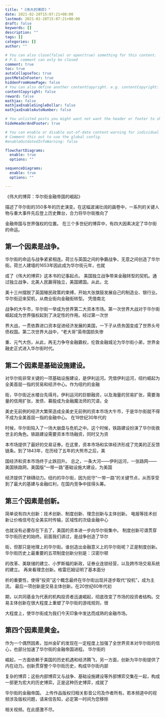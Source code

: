```yaml
---
title: "《伟大的博弈》"
date: 2021-02-28T15:07:21+08:00
lastmod: 2021-02-28T15:07:21+08:00
draft: false
keywords: []
description: ""
tags: []
categories: []
author: ""

# You can also close(false) or open(true) something for this content.
# P.S. comment can only be closed
comment: true
toc: true
autoCollapseToc: true
postMetaInFooter: true
hiddenFromHomePage: false
# You can also define another contentCopyright. e.g. contentCopyright: "This is another copyright."
contentCopyright: false
reward: false
mathjax: false
mathjaxEnableSingleDollar: false
mathjaxEnableAutoNumber: false

# You unlisted posts you might want not want the header or footer to show
hideHeaderAndFooter: true

# You can enable or disable out-of-date content warning for individual post.
# Comment this out to use the global config.
#enableOutdatedInfoWarning: false

flowchartDiagrams:
  enable: true
  options: ""

sequenceDiagrams: 
  enable: true
  options: ""

---
```


《伟大的博弈：华尔街金融帝国的崛起》

描述了华尔街的350多年的历史演变。在这幅波澜壮阔的画卷中，一系列的关键人物与重大事件先后登上历史舞台，合力将华尔街推向了

金融帝国与世界强权的位置。  在三个多世纪的博弈中，有四大因素决定了华尔街的命运。

##  第一个因素是战争。 

华尔街的命运与战争紧紧相连。荷兰与英国之间的争霸战争，无意之间创造了华尔街。荷兰人建墙的1653年因此成为华尔街元年，也就

成了《伟大的博弈》这本书的记事起点。 美国独立战争带来金融转型的契机。通过独立战争，北美人民赢得独立，美国建国。从此，北

美十三州摆脱了英国殖民政策的束缚，开始大张旗鼓发展自己的制造业、银行业。华尔街迎来契机，从商业街向金融街转型。 凭借南北

战争的大牛市，华尔街一举成为世界第二大资本市场。第一次世界大战对于华尔街崛起成为世界强权起到了决定性的作用。经过第一次世

界大战，一贯依靠进口资本促进经济发展的美国，一下子从债务国变成了世界头号债权国。第二次世界大战中，“老大哥”英帝国损失惨

重、元气大伤，从此，再无力争夺金融霸权，伦敦金融城沦为华尔街小弟，世界金融史正式进入华尔街时代。  

## 第二个因素是基础设施建设。

 对华尔街非常关键的一项基础设施建设，是伊利运河。凭借伊利运河，纽约崛起为全美首屈一指的贸易和经济中心。作为纽约的金融

街，华尔街近水楼台先得月。伊利运河的巨额融资，以及海量的贸易扩张，需要海量的信用扩张，发债、募股成为金融魔法师的咒语，全

美史无前例的经济大繁荣造成全美史无前例的资本市场大牛市，于是华尔街就不得不成为全美首屈一指的金融中心。 在19世纪30年代的

时候，华尔街陷入了一场大崩盘与危机之中。这个时候，铁路建设扮演了华尔街救世主的角色。铁路建设需要资本市场融资，同时又为资

本市场提供了最好的交易证券。在这里，资本市场和实体经济形成了完美的正反馈链条。到了1843年，在历经了五年的大熊市之后，美

国经济和资本市场终于止跌回升。 总之，一条大河——伊利运河，一张路网——美国铁路网，美国版“一带一路”基础设施大建设，为美国

经济提供了磅礴动力。纽约的华尔街，因为扼守“一带一路”的关键节点，从而享受到了最大的基建与金融红利，在国内竞争中拔得头筹。  

## 第三个因素是创新。

 简单说有四大创新：技术创新、制度创新、理念创新与主体创新。 电报等技术创新让价格信号在全美实时传输，区域性的次级金融中心

也就没有必要存在下去了，美国的资本进一步向华尔街集中。 制度创新可谓贯穿华尔街历史的始终。前面我们讲过，是战争创造了华尔

街，但那只是地理上的华尔街。谁创造出金融意义上的华尔街呢？正是制度创新。华尔街历史上最重要的五项制度创新分别是：汉密尔顿

的改革、美联储的建立、小罗斯福的新政，证券业连锁经营，以及跨市场交易系统的建立。 再来看理念创新。格雷厄姆证明了基本面分

析的重要性，使得“投资”这个概念最终在华尔街出现并逐步取代“投机”，成为主流。 最后一项创新是交易主体创新。在20世纪60年代初

期，以共同基金为代表的机构投资者迅速崛起，彻底改变了市场的投资者结构。交易主体创新在很大程度上重塑了华尔街的游戏规则，很

大程度上，使华尔街成为我们今天印象中发达而成熟的金融市场。  

## 第四个因素是黄金。 

作为一个偶然因素，加州金矿的发现在一定程度上加强了全世界资本对华尔街的信心，也部分加速了华尔街的金融帝国进程。 华尔街的

崛起，一方面依赖于美国的历史机遇和经济腾飞，另一方面，创新为华尔街提供了内在动力。创新贯穿整个华尔街历史，构成华尔街内部

复杂的博弈；这些内部博弈又与战争、基础设施建设等外部博弈交集在一起，构成一部更为宏大的历史博弈。正是这种历史博弈，成就了

华尔街的金融帝国。 上传作品版权归相关影音公司及作者所有。若本频道中的视频涉及版权问题，请来信告知，必定第一时间为您移除

相关视频。在此感激不尽。